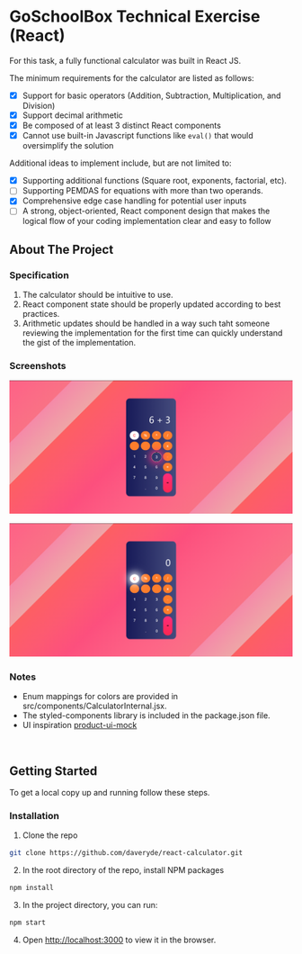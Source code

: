 # GoSchoolBox Technical Exercise (React)
<p>
  <p>
    For this task, a fully functional calculator was built in React JS.
  </p>

  <p>
    The minimum requirements for the calculator are listed as follows:
  </p>

  - [x] Support for basic operators (Addition, Subtraction, Multiplication, and Division)
  - [x] Support decimal arithmetic
  - [x] Be composed of at least 3 distinct React components
  - [x] Cannot use built-in Javascript functions like <code>eval()</code> that would oversimplify the solution

  <p>Additional ideas to implement include, but are not limited to:</p>

  - [x] Supporting additional functions (Square root, exponents, factorial, etc).
  - [ ] Supporting PEMDAS for equations with more than two operands.
  - [x] Comprehensive edge case handling for potential user inputs
  - [ ] A strong, object-oriented, React component design that makes the
logical flow of your coding implementation clear and easy to follow

<!-- ABOUT THE PROJECT -->
## About The Project

### Specification

1. The calculator should be intuitive to use.
2. React component state should be properly updated according to best practices.
3. Arithmetic updates should be handled in a way such taht someone reviewing the implementation
 for the first time can quickly understand the gist of the implementation.

### Screenshots

![Product Screen Shot - original][product-screenshot-original]

![Product Screen Shot - expanded][product-screenshot-expanded]

### Notes

- Enum mappings for colors are provided in src/components/CalculatorInternal.jsx.
- The styled-components library is included in the package.json file.
- UI inspiration [product-ui-mock]
<br />


<!-- GETTING STARTED -->
## Getting Started

To get a local copy up and running follow these steps.

### Installation

1. Clone the repo
```sh
git clone https://github.com/daveryde/react-calculator.git
```
2. In the root directory of the repo, install NPM packages
```sh
npm install
```
3. In the project directory, you can run:
```sh
npm start
```
4. Open [http://localhost:3000](http://localhost:3000) to view it in the browser.


<!-- MARKDOWN LINKS & IMAGES -->
[product-screenshot-original]: public/original.png
[product-screenshot-expanded]: public/expanded.png
[product-ui-mock]: https://www.uplabs.com/posts/calculator-animation-icons
